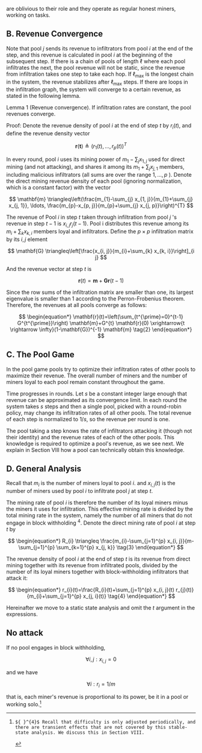 are oblivious to their role and they operate as regular honest miners, working on tasks.

## B. Revenue Convergence

Note that pool $j$ sends its revenue to infiltrators from pool $i$ at the end of the step, and this revenue is calculated in pool $i$ at the beginning of the subsequent step. If there is a chain of pools of length $\ell$ where each pool infiltrates the next, the pool revenue will not be static, since the revenue from infiltration takes one step to take each hop. If $\ell_{\max }$ is the longest chain in the system, the revenue stabilizes after $\ell_{\max }$ steps. If there are loops in the infiltration graph, the system will converge to a certain revenue, as stated in the following lemma.

Lemma 1 (Revenue convergence). If infiltration rates are constant, the pool revenues converge.

Proof: Denote the revenue density of pool $i$ at the end of step $t$ by $r_{i}(t)$, and define the revenue density vector

$$
\mathbf{r}(\mathbf{t}) \triangleq\left(r_{1}(t), \ldots, r_{p}(t)\right)^{T}
$$

In every round, pool $i$ uses its mining power of $m_{1}-\sum_{j} x_{1, j}$ used for direct mining (and not attacking), and shares it among its $m_{1}+\sum_{j} x_{j, 1}$ members, including malicious infiltrators (all sums are over the range $1, \ldots, p$ ). Denote the direct mining revenue density of each pool (ignoring normalization, which is a constant factor) with the vector

$$
\mathbf{m} \triangleq\left(\frac{m_{1}-\sum_{j} x_{1, j}}{m_{1}+\sum_{j} x_{j, 1}}, \ldots, \frac{m_{p}-x_{p, j}}{m_{p}+\sum_{j} x_{j, p}}\right)^{T}
$$

The revenue of Pool $i$ in step $t$ taken through infiltration from pool $j$ 's revenue in step $t-1$ is $x_{i, j} r_{j}(t-1)$. Pool i distributes this revenue among its $m_{i}+\sum_{k} x_{k, i}$ members loyal and infiltrators. Define the $p \times p$ infiltration matrix by its $i, j$ element

$$
\mathbf{G} \triangleq\left[\frac{x_{i, j}}{m_{i}+\sum_{k} x_{k, i}}\right]_{i j}
$$

And the revenue vector at step $t$ is

$$
\begin{equation*}
\mathbf{r}(t)=\mathbf{m}+\mathbf{G r}(t-1) \tag{1}
\end{equation*}
$$

Since the row sums of the infiltration matrix are smaller than one, its largest eigenvalue is smaller than 1 according to the Perron-Frobenius theorem. Therefore, the revenues at all pools converge as follows:

$$
\begin{equation*}
\mathbf{r}(t)=\left(\sum_{t^{\prime}=0}^{t-1} G^{t^{\prime}}\right) \mathbf{m}+G^{t} \mathbf{r}(0) \xrightarrow{t \rightarrow \infty}(1-\mathbf{G})^{-1} \mathbf{m} \tag{2}
\end{equation*}
$$

## C. The Pool Game

In the pool game pools try to optimize their infiltration rates of other pools to maximize their revenue. The overall number of miners and the number of miners loyal to each pool remain constant throughout the game.

Time progresses in rounds. Let $s$ be a constant integer large enough that revenue can be approximated as its convergence limit. In each round the system takes $s$ steps and then a single pool, picked with a round-robin policy, may change its infiltration rates of all other pools. The total revenue of each step is normalized to $1 / s$, so the revenue per round is one.

The pool taking a step knows the rate of infiltrators attacking it (though not their identity) and the revenue rates of each of the other pools. This knowledge is required to optimize a pool's revenue, as we see next. We explain in Section VIII how a pool can technically obtain this knowledge.

## D. General Analysis

Recall that $m_{i}$ is the number of miners loyal to pool $i$. and $x_{i, j}(t)$ is the number of miners used by pool $i$ to infiltrate pool $j$ at step $t$.

The mining rate of pool $i$ is therefore the number of its loyal miners minus the miners it uses for infiltration. This effective mining rate is divided by the total mining rate in the system, namely the number of all miners that do not engage in block withholding ${ }^{4}$. Denote the direct mining rate of pool $i$ at step $t$ by

$$
\begin{equation*}
R_{i} \triangleq \frac{m_{i}-\sum_{j=1}^{p} x_{i, j}}{m-\sum_{j=1}^{p} \sum_{k=1}^{p} x_{j, k}} \tag{3}
\end{equation*}
$$

The revenue density of pool $i$ at the end of step $t$ is its revenue from direct mining together with its revenue from infiltrated pools, divided by the number of its loyal miners together with block-withholding infiltrators that attack it:

$$
\begin{equation*}
r_{i}(t)=\frac{R_{i}(t)+\sum_{j=1}^{p} x_{i, j}(t) r_{j}(t)}{m_{i}+\sum_{j=1}^{p} x_{j, i}(t)} \tag{4}
\end{equation*}
$$

Hereinafter we move to a static state analysis and omit the $t$ argument in the expressions.

## No attack

If no pool engages in block withholding,

$$
\forall i, j: x_{i, j}=0
$$

and we have

$$
\forall i: r_{i}=1 / m
$$

that is, each miner's revenue is proportional to its power, be it in a pool or working solo.[^0]


[^0]:    ${ }^{4}$ Recall that difficulty is only adjusted periodically, and there are transient effects that are not covered by this stable-state analysis. We discuss this in Section VIII.

